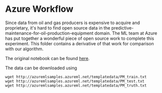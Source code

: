 # Azure Workflow

Since data from oil and gas producers is expensive to acquire and proprietary, it's hard to find open source data in the predictive-maintenance-for-oil-production-equipment domain. The ML team at Azure has put together a wonderful piece of open source work to complete this experiment. This folder contains a derivative of that work for comparison with our algorithm.

The original notebook can be found [here](https://github.com/Azure/lstms_for_predictive_maintenance/blob/master/Deep%20Learning%20Basics%20for%20Predictive%20Maintenance.ipynb).

The data can be downloaded using
```
wget http://azuremlsamples.azureml.net/templatedata/PM_train.txt
wget http://azuremlsamples.azureml.net/templatedata/PM_test.txt
wget http://azuremlsamples.azureml.net/templatedata/PM_truth.txt
```
